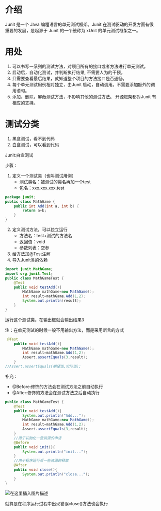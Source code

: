 # 介绍

Junit 是一个 Java 编程语言的单元测试框架。Junit 在测试驱动的开发方面有很重要的发展，是起源于 Junit 的一个统称为 xUnit 的单元测试框架之一。

# 用处

1. 可以书写一系列的测试方法，对项目所有的接口或者方法进行单元测试。
2. 启动后，自动化测试，并判断执行结果, 不需要人为的干预。
3. 只需要查看最后结果，就知道整个项目的方法接口是否通畅。
4. 每个单元测试用例相对独立，由Junit 启动，自动调用。不需要添加额外的调用语句。
5. 添加，删除，屏蔽测试方法，不影响其他的测试方法。 开源框架都对Junit 有相应的支持。

# 测试分类

1. 黑盒测试，看不到代码
2. 白盒测试，可以看到代码

Junit:白盒测试

步骤：

1. 定义一个测试类（也叫测试用例）
   - 测试类名：被测试的类名再加一个test
   - 包名：xxx.xxx.xxx.test

```java
package junit;
public class MathGame {
    public int Add(int a, int b) {
        return a+b;
    }
}
```

2. 定义测试方法，可以独立运行
   - 方法名：test+测试的方法名
   - 返回值：void
   - 参数列表：空参
3. 给方法加@Test注解
4. 导入Junit类的依赖

```java
import junit.MathGame;
import org.junit.Test;
public class MathGameTest {
    @Test
    public void testAdd(){
        MathGame mathGame=new MathGame();
        int result=mathGame.Add(1,2);
        System.out.println(result);
    }
}
```

运行这个测试类，在输出框就会输出结果3

注：在单元测试的时候一般不用输出方法，而是采用断言的方式

```java
 @Test
    public void testAdd(){
        MathGame mathGame=new MathGame();
        int result=mathGame.Add(1,2);
        Assert.assertEquals(3,result);
    }
//Assert.assertEquals(期望值,实际值);
```

 补充：

- @Before:修饰的方法会在测试方法之前自动执行
- @After:修饰的方法会在测试方法之后自动执行

```java
public class MathGameTest {
    @Test
    public void testAdd(){
        System.out.println("Add...");
        MathGame mathGame=new MathGame();
        int result=mathGame.Add(1,2);
        Assert.assertEquals(3,result);
    }
    //用于初始化一些资源的申请
    @Before
    public void init(){
        System.out.println("init...");
    }
    //用于程序运行后一些资源的释放
    @After
    public void close(){
        System.out.println("close...");
    }
}
```

![在这里插入图片描述](https://img-blog.csdnimg.cn/2020011012021124.png)

就算是在程序运行过程中出现错误close()方法也会执行


